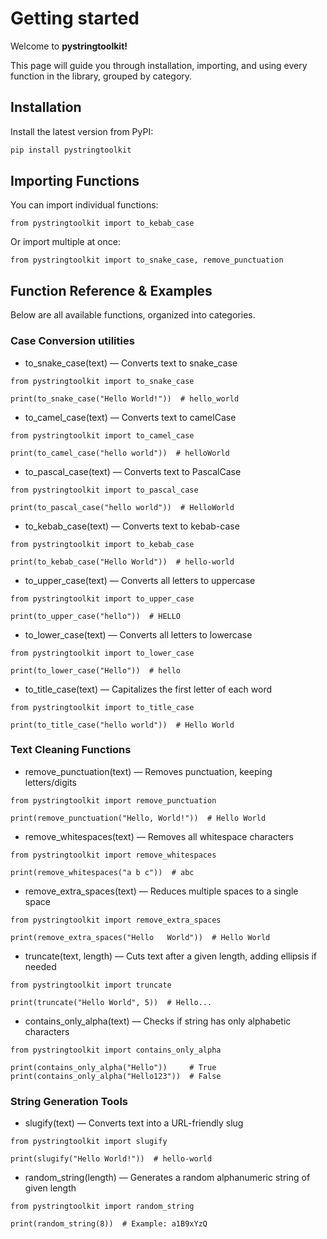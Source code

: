 # Getting started
Welcome to **pystringtoolkit!**

This page will guide you through installation, importing, and using every function in the library, grouped by category.

## Installation
Install the latest version from PyPI:

```bash
pip install pystringtoolkit
```

## Importing Functions
You can import individual functions:
```commandline
from pystringtoolkit import to_kebab_case
```
Or import multiple at once:
```commandline
from pystringtoolkit import to_snake_case, remove_punctuation
```
## Function Reference & Examples
Below are all available functions, organized into categories.

### **Case Conversion utilities**

* to_snake_case(text) — Converts text to snake_case
```
from pystringtoolkit import to_snake_case

print(to_snake_case("Hello World!"))  # hello_world
```
* to_camel_case(text) — Converts text to camelCase
```
from pystringtoolkit import to_camel_case

print(to_camel_case("hello world"))  # helloWorld
```
* to_pascal_case(text) — Converts text to PascalCase
```
from pystringtoolkit import to_pascal_case

print(to_pascal_case("hello world"))  # HelloWorld
```
* to_kebab_case(text) — Converts text to kebab-case
```
from pystringtoolkit import to_kebab_case

print(to_kebab_case("Hello World"))  # hello-world
```
* to_upper_case(text) — Converts all letters to uppercase
```
from pystringtoolkit import to_upper_case

print(to_upper_case("hello"))  # HELLO
```
* to_lower_case(text) — Converts all letters to lowercase
```
from pystringtoolkit import to_lower_case

print(to_lower_case("Hello"))  # hello
```
* to_title_case(text) — Capitalizes the first letter of each word
```
from pystringtoolkit import to_title_case

print(to_title_case("hello world"))  # Hello World
```
### **Text Cleaning Functions**

* remove_punctuation(text) — Removes punctuation, keeping letters/digits
```
from pystringtoolkit import remove_punctuation

print(remove_punctuation("Hello, World!"))  # Hello World
```
* remove_whitespaces(text) — Removes all whitespace characters
```
from pystringtoolkit import remove_whitespaces

print(remove_whitespaces("a b c"))  # abc
```
* remove_extra_spaces(text) — Reduces multiple spaces to a single space
```
from pystringtoolkit import remove_extra_spaces

print(remove_extra_spaces("Hello   World"))  # Hello World
```
* truncate(text, length) — Cuts text after a given length, adding ellipsis if needed
```
from pystringtoolkit import truncate

print(truncate("Hello World", 5))  # Hello...
```
* contains_only_alpha(text) — Checks if string has only alphabetic characters
```
from pystringtoolkit import contains_only_alpha

print(contains_only_alpha("Hello"))     # True
print(contains_only_alpha("Hello123"))  # False
```

### **String Generation Tools**

* slugify(text) — Converts text into a URL-friendly slug
```
from pystringtoolkit import slugify

print(slugify("Hello World!"))  # hello-world
```
* random_string(length) — Generates a random alphanumeric string of given length
```
from pystringtoolkit import random_string

print(random_string(8))  # Example: a1B9xYzQ
```